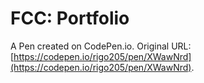 # FCC: Portfolio

A Pen created on CodePen.io. Original URL: [https://codepen.io/rigo205/pen/XWawNrd](https://codepen.io/rigo205/pen/XWawNrd).


